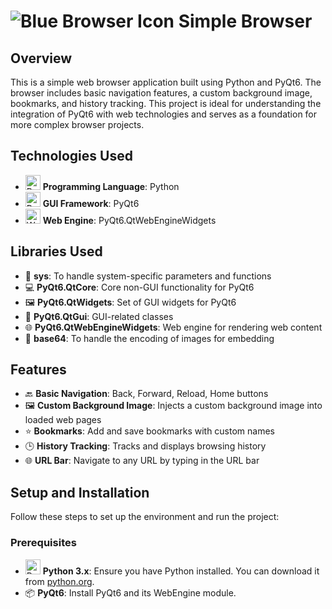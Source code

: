 # ![Blue Browser Icon](https://img.icons8.com/ios/50/0000FF/internet.png) Simple Browser

## Overview
This is a simple web browser application built using Python and PyQt6. The browser includes basic navigation features, a custom background image, bookmarks, and history tracking. This project is ideal for understanding the integration of PyQt6 with web technologies and serves as a foundation for more complex browser projects.

## Technologies Used
- <img src="https://img.icons8.com/color/48/000000/python--v1.png" alt="Python" width="24" height="24"/> **Programming Language**: Python
- <img src="https://img.icons8.com/ios/50/000000/qt.png" alt="PyQt6" width="24" height="24"/> **GUI Framework**: PyQt6
- <img src="https://img.icons8.com/fluency/48/000000/internet.png" alt="WebEngine" width="24" height="24"/> **Web Engine**: PyQt6.QtWebEngineWidgets

## Libraries Used
- 📜 **sys**: To handle system-specific parameters and functions
- 💻 **PyQt6.QtCore**: Core non-GUI functionality for PyQt6
- 🖼️ **PyQt6.QtWidgets**: Set of GUI widgets for PyQt6
- 🎨 **PyQt6.QtGui**: GUI-related classes
- 🌐 **PyQt6.QtWebEngineWidgets**: Web engine for rendering web content
- 🔐 **base64**: To handle the encoding of images for embedding

## Features
- 🔙 **Basic Navigation**: Back, Forward, Reload, Home buttons
- 🖼️ **Custom Background Image**: Injects a custom background image into loaded web pages
- ⭐ **Bookmarks**: Add and save bookmarks with custom names
- 🕒 **History Tracking**: Tracks and displays browsing history
- 🌐 **URL Bar**: Navigate to any URL by typing in the URL bar

## Setup and Installation
Follow these steps to set up the environment and run the project:

### Prerequisites
- <img src="https://img.icons8.com/color/48/000000/python--v1.png" alt="Python" width="24" height="24"/> **Python 3.x**: Ensure you have Python installed. You can download it from [python.org](https://www.python.org/).
- 📦 **PyQt6**: Install PyQt6 and its WebEngine module.


